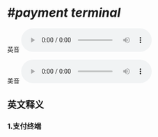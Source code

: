 # ***\#payment terminal*** 
英音
<audio src="./media/payment terminal1_AAC.aac" controls="controls"></audio>

美音
<audio src="./media/payment terminal2_AAC.aac" controls="controls"></audio>



  

英文释义
---
### 1.**支付终端**  



